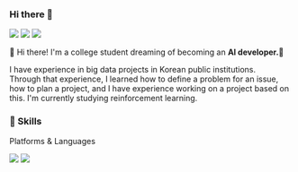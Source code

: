 ### Hi there 👋
<a href="https://www.instagram.com/kamsung99/" target="https://www.instagram.com/kamsung99/"><img src="https://img.shields.io/badge/Kamsung99-E4405F?style=flat-square&logo=Instagram&logoColor=white"/></a>
<a href="mailto:hyun755088@gmail.com" target="mailto:hyun755088@gmail.com"><img src="https://img.shields.io/badge/hyun755088@gmail.com-EA4335?style=flat-square&logo=Gmail&logoColor=white"/></a>
<a href="https://velog.io/@kamsung99" target="https://velog.io/@kamsung99"><img src="https://img.shields.io/badge/Velog-3DDC84?style=flat-square&logo=Blogger&logoColor=white"/></a>

   
👋  Hi there! I'm a college student dreaming of becoming an <b>AI developer.</b>🚀   

I have experience in big data projects in Korean public institutions.   
Through that experience, I learned how to define a problem for an issue, how to plan a project, and I have experience working on a project based on this.
I'm currently studying reinforcement learning.

### 💪 Skills   
Platforms & Languages

<img src="https://img.shields.io/badge/Android-3DDC84?style=flat-square&logo=Android&logoColor=white"/> <img src="https://img.shields.io/badge/python-3776AB?style=-square&logo=python&logoColor=white">
